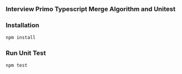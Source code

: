 ### Interview Primo Typescript Merge Algorithm and Unitest

### Installation

```sh
npm install
```

### Run Unit Test

```sh
npm test
```
